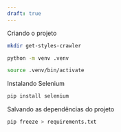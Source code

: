 ```yaml
---
draft: true
---
```



Criando o projeto

```sh
mkdir get-styles-crawler

python -m venv .venv

source .venv/bin/activate 
```

Instalando Selenium

```python
pip install selenium
```

Salvando as dependências do projeto

```python
pip freeze > requirements.txt
```